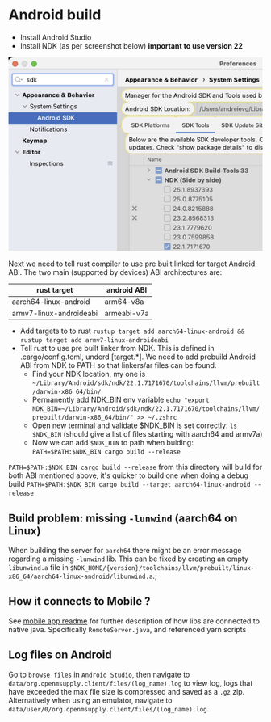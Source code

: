# Android build

- Install Android Studio
- Install NDK (as per screenshot below) **important to use version 22**

![omSupply Android NDK](./doc/omSupply_android_ndk.png)

Next we need to tell rust compiler to use pre built linked for target Android ABI.
The two main (supported by devices) ABI architectures are:

| rust target             | android ABI |
| ----------------------- | ----------- |
| aarch64-linux-android   | arm64-v8a   |
| armv7-linux-androideabi | armeabi-v7a |

- Add targets to to rust `rustup target add aarch64-linux-android && rustup target add armv7-linux-androideabi`
- Tell rust to use pre built linker from NDK. This is defined in .cargo/config.toml, underd [target.*]. We need to add prebuild Android ABI from NDK to PATH so that linkers/ar files can be found.
  - Find your NDK location, my one is `~/Library/Android/sdk/ndk/22.1.7171670/toolchains/llvm/prebuilt/darwin-x86_64/bin/`
  - Permanently add NDK_BIN env variable `echo "export NDK_BIN=~/Library/Android/sdk/ndk/22.1.7171670/toolchains/llvm/prebuilt/darwin-x86_64/bin/" >> ~/.zshrc`
  - Open new terminal and validate $NDK_BIN is set correctly: `ls $NDK_BIN` (should give a list of files starting with aarch64 and armv7a)
  - Now we can add `$NDK_BIN` to path when buiding: `PATH=$PATH:$NDK_BIN cargo build --release`

`PATH=$PATH:$NDK_BIN cargo build --release` from this directory will build for both ABI mentioned above, it's quicker to build one when doing a debug build `PATH=$PATH:$NDK_BIN cargo build --target aarch64-linux-android --release`

## Build problem: missing `-lunwind` (aarch64 on Linux)

When building the server for `aarch64` there might be an error message regarding a missing `-lunwind` lib.
This can be fixed by creating an empty `libunwind.a` file in `$NDK_HOME/{version}/toolchains/llvm/prebuilt/linux-x86_64/aarch64-linux-android/libunwind.a`.;

## How it connects to Mobile ?

See [mobile app readme](../../client/packages/mobile/README.md) for further description of how libs are connected to native java. Specifically `RemoteServer.java`, and referenced yarn scripts

## Log files on Android

Go to `browse files` in `Android Studio`, then navigate to `data/org.openmsupply.client/files/(log_name).log` to view log, logs that have exceeded the max file size is compressed and saved as a `.gz` zip.
Alternatively when using an emulator, navigate to `data/user/0/org.openmsupply.client/files/(log_name).log`.
